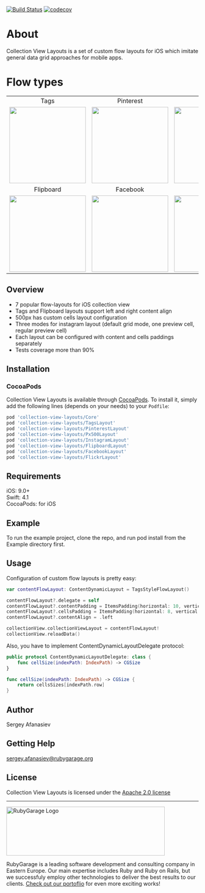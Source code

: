 [![Build Status](https://travis-ci.org/rubygarage/collection-view-layouts.svg?branch=master)](https://travis-ci.org/rubygarage/shopapp-shopify-ios)
[![codecov](https://codecov.io/gh/rubygarage/collection-view-layouts/branch/master/graph/badge.svg)](https://codecov.io/gh/rubygarage/collection-view-layouts)

# About

Collection View Layouts is a set of custom flow layouts for iOS which imitate general data grid approaches for mobile apps.

# Flow types

<table>
  <tbody>
    <tr>
    	<td align="center">Tags</td>
    	<td align="center">Pinterest</td>
    	<td align="center">500px</td>
    	<td align="center">Instagram</td>
    </tr>
    <tr>
      <td><img src="https://github.com/rubygarage/collection-view-layouts/blob/master/assets/tags.png?raw=true" width="200"></td>
      <td><img src="https://github.com/rubygarage/collection-view-layouts/blob/master/assets/pinterest.png?raw=true" width="200"></td>
      <td><img src="https://github.com/rubygarage/collection-view-layouts/blob/master/assets/px500.png?raw=true" width="200"></td>
      <td><img src="https://github.com/rubygarage/collection-view-layouts/blob/master/assets/instagram.png?raw=true" width="200"></td>
    </tr>
    <tr>
    	<td align="center">Flipboard</td>
    	<td align="center">Facebook</td>
    	<td align="center">Flickr</td>
    </tr>
    <tr>
      <td><img src="https://github.com/rubygarage/collection-view-layouts/blob/master/assets/flipboard.png?raw=true" width="200"></td>
      <td><img src="https://github.com/rubygarage/collection-view-layouts/blob/master/assets/facebook.png?raw=true" width="200"></td>
      <td><img src="https://github.com/rubygarage/collection-view-layouts/blob/master/assets/flickr.png?raw=true" width="200"></td>
    </tr>
  </tbody>
</table>

## Overview
* 7 popular flow-layouts for iOS collection view
* Tags and Flipboard layouts support left and right content align
* 500px has custom cells layout configuration
* Three modes for instagram layout (default grid mode, one preview cell, regular preview cell)
* Each layout can be configured with content and cells paddings separately
* Tests coverage more than 90%

## Installation

### CocoaPods
Collection View Layouts is available through [CocoaPods](http://cocoapods.org). To install it, simply add the following lines (depends on your needs) to your `Podfile`:

```ruby
pod 'collection-view-layouts/Core'
pod 'collection-view-layouts/TagsLayout'
pod 'collection-view-layouts/PinterestLayout'
pod 'collection-view-layouts/Px500Layout'
pod 'collection-view-layouts/InstagramLayout'
pod 'collection-view-layouts/FlipboardLayout'
pod 'collection-view-layouts/FacebookLayout'
pod 'collection-view-layouts/FlickrLayout'
```

## Requirements

iOS: 9.0+  
Swift: 4.1  
CocoaPods: for iOS  

## Example
To run the example project, clone the repo, and run pod install from the Example directory first.

## Usage

Configuration of custom flow layouts is pretty easy:

```swift
var contentFlowLayout: ContentDynamicLayout = TagsStyleFlowLayout()

contentFlowLayout?.delegate = self
contentFlowLayout?.contentPadding = ItemsPadding(horizontal: 10, vertical: 10)
contentFlowLayout?.cellsPadding = ItemsPadding(horizontal: 8, vertical: 8)
contentFlowLayout?.contentAlign = .left

collectionView.collectionViewLayout = contentFlowLayout!
collectionView.reloadData()
```

Also, you have to implement ContentDynamicLayoutDelegate protocol:

```swift
public protocol ContentDynamicLayoutDelegate: class {
    func cellSize(indexPath: IndexPath) -> CGSize
}

func cellSize(indexPath: IndexPath) -> CGSize {
    return cellsSizes[indexPath.row]
}
```


## Author

Sergey Afanasiev

## Getting Help

sergey.afanasiev@rubygarage.org

## License

Collection View Layouts is licensed under the [Apache 2.0 license](https://www.apache.org/licenses/LICENSE-2.0)

***

<a href="https://rubygarage.org/"><img src="https://github.com/rubygarage/collection-view-layouts/blob/master/assets/rubygarage.png?raw=true" alt="RubyGarage Logo" width="415" height="128"></a>

RubyGarage is a leading software development and consulting company in Eastern Europe. Our main expertise includes Ruby and Ruby on Rails, but we successfuly employ other technologies to deliver the best results to our clients. [Check out our portoflio](https://rubygarage.org/portfolio) for even more exciting works!
